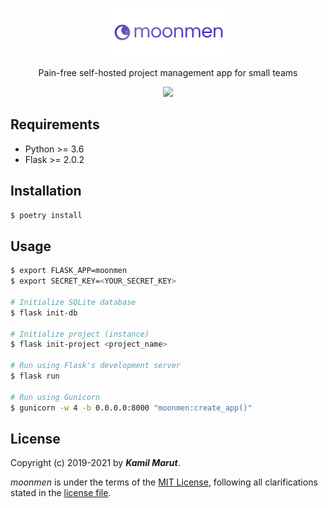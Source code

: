 <p align="center">
	<img width="200px" src="moonmen/static/images/icon-text.png" alt="moonmen">
</p>
<p align="center">Pain-free self-hosted project management app for small teams</p>
<p align="center">
	<img src="https://img.shields.io/github/license/EXLER/moonmen.svg?style=flat-square">
</p>

## Requirements

* Python >= 3.6
* Flask >= 2.0.2

## Installation

```bash
$ poetry install
```

## Usage

```bash
$ export FLASK_APP=moonmen
$ export SECRET_KEY=<YOUR_SECRET_KEY>

# Initialize SQLite database
$ flask init-db

# Initialize project (instance)
$ flask init-project <project_name>

# Run using Flask's development server
$ flask run

# Run using Gunicorn
$ gunicorn -w 4 -b 0.0.0.0:8000 "moonmen:create_app()"
```

## License

Copyright (c) 2019-2021 by ***Kamil Marut***.

*moonmen* is under the terms of the [MIT License](https://tldrlegal.com/license/mit-license), following all clarifications stated in the [license file](LICENSE).
